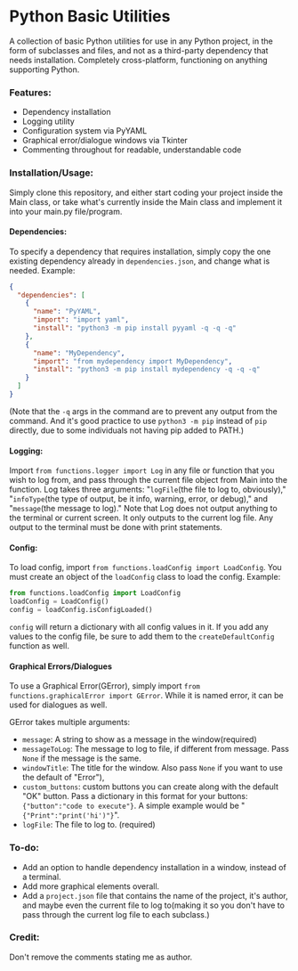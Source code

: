 # Python Basic Utilities

A collection of basic Python utilities for use in any Python project, in the form of
subclasses and files, and not as a third-party dependency that needs installation.
Completely cross-platform, functioning on anything supporting Python.

### Features:

- Dependency installation
- Logging utility
- Configuration system via PyYAML
- Graphical error/dialogue windows via Tkinter
- Commenting throughout for readable, understandable code

### Installation/Usage:

Simply clone this repository, and either start coding your project inside the Main
class, or take what's currently inside the Main class and implement it into your
main.py file/program.

#### Dependencies:
To specify a dependency that requires installation, simply copy the one existing
dependency already in `dependencies.json`, and change what is needed. Example:
```json
{
  "dependencies": [
    {
      "name": "PyYAML",
      "import": "import yaml",
      "install": "python3 -m pip install pyyaml -q -q -q"
    },
    {
      "name": "MyDependency",
      "import": "from mydependency import MyDependency",
      "install": "python3 -m pip install mydependency -q -q -q"
    }
  ]
}
```
(Note that the `-q` args in the command are to prevent any output from the command.
And it's good practice to use `python3 -m pip` instead of `pip` directly, due to some
individuals not having pip added to PATH.)

#### Logging:
Import `from functions.logger import Log` in any file or function that you wish to
log from, and pass through the current file object from Main into the function. Log
takes three arguments: "`logFile`(the file to log to, obviously)," "`infoType`(the
type of output, be it info, warning, error, or debug)," and "`message`(the message to
log)." Note that Log does not output anything to the terminal or current screen. It
only outputs to the current log file. Any output to the terminal must be done with
print statements.

#### Config:
To load config, import `from functions.loadConfig import LoadConfig`. You must create
an object of the `loadConfig` class to load the config. Example:
```python
from functions.loadConfig import LoadConfig
loadConfig = LoadConfig()
config = loadConfig.isConfigLoaded()
```
`config` will return a dictionary with all config values in it. If you add any values
to the config file, be sure to add them to the `createDefaultConfig` function as well.

#### Graphical Errors/Dialogues
To use a Graphical Error(GError), simply import `from functions.graphicalError import
GError`. While it is named error, it can be used for dialogues as well.

GError takes multiple arguments:
- `message`: A string to show as a message in the window(required)
- `messageToLog`: The message to log to file, if different from message. Pass `None`
if the message is the same.
- `windowTitle`: The title for the window. Also pass `None` if you want to use the
default of "Error"),
- `custom_buttons`: custom buttons you can create along with the default "OK" button.
Pass a dictionary in this format for your buttons:`{"button":"code to execute"}`.
A simple example would be "`{"Print":"print('hi')"}`".
- `logFile`: The file to log to. (required)

### To-do:

- Add an option to handle dependency installation in a window, instead of a terminal.
- Add more graphical elements overall.
- Add a `project.json` file that contains the name of the project, it's author, and
maybe even the current file to log to(making it so you don't have to pass through
the current log file to each subclass.)

### Credit:

Don't remove the comments stating me as author.
